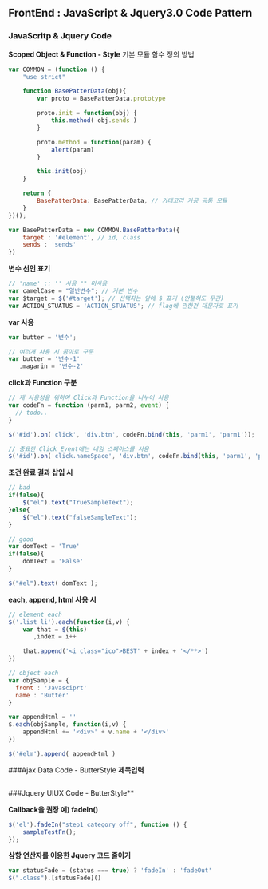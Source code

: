 ## FrontEnd : JavaScript & Jquery3.0 Code Pattern
### JavaScritp & Jquery Code

**Scoped Object & Function - Style**
기본 모듈 함수 정의 방법
```javascript
var COMMON = (function () {
    "use strict"

    function BasePatterData(obj){
        var proto = BasePatterData.prototype

        proto.init = function(obj) {
            this.method( obj.sends )
        }

        proto.method = function(param) {
            alert(param)
        }

        this.init(obj)
    }

    return {
        BasePatterData: BasePatterData, // 카테고리 가공 공통 모듈
    }
})();

var BasePatterData = new COMMON.BasePatterData({
    target : '#element', // id, class
    sends : 'sends'
})
```

**변수 선언 표기**
```javascript
// 'name' :: '' 사용 "" 미사용
var camelCase = "일반변수"; // 기본 변수
var $target = $('#target'); // 선택자는 앞에 $ 표기 (안붙혀도 무관)
var ACTION_STUATUS = 'ACTION_STUATUS'; // flag에 관한건 대문자로 표기
```

**var 사용**
```javascript
var butter = '변수';

// 여러개 사용 시 콤마로 구문
var butter = '변수-1'
   ,magarin = '변수-2'
```


**click과 Function 구분**
```javascript
// 재 사용성을 위하여 Click과 Function을 나누어 사용
var codeFn = function (parm1, parm2, event) {
  // todo..
}

$('#id').on('click', 'div.btn', codeFn.bind(this, 'parm1', 'parm1'));

// 중요한 Click Event에는 네임 스페이스를 사용
$('#id').on('click.nameSpace', 'div.btn', codeFn.bind(this, 'parm1', 'parm1'));
```


**조건 완료 결과 삽입 시**
```javascript
// bad
if(false){
    $("el").text("TrueSampleText");
}else{
    $("el").text("falseSampleText");
}

// good
var domText = 'True'
if(false){
    domText = 'False'
}

$("#el").text( domText );
```


**each, append, html 사용 시**
```javascript
// element each
$('.list li').each(function(i,v) {
    var that = $(this)
       ,index = i++

    that.append('<i class="ico">BEST' + index + '</**>')
})

// object each
var objSample = {
  front : 'Javasciprt'
  name : 'Butter'  
}

var appendHtml = ''
$.each(objSample, function(i,v) {
    appendHtml += '<div>' + v.name + '</div>'
})

$('#elm').append( appendHtml )
```



###Ajax Data Code - ButterStyle
**제목입력**
```javascript
```




###Jquery UIUX Code - ButterStyle**

**Callback을 권장 예) fadeIn()**
```javascript
$('el').fadeIn("step1_category_off", function () {
    sampleTestFn();
});
```

**삼항 연산자를 이용한 Jquery 코드 줄이기**
```javascript
var statusFade = (status === true) ? 'fadeIn' : 'fadeOut'
$(".class").[statusFade]()
```

